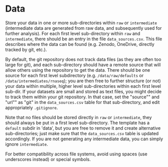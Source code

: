 # Data

Store your data in one or more sub-directories within `raw` or `intermediate` (intermediate data are generated
from raw data, and subsequently used for further analysis). For each first level sub-directory within `raw` and `intermediate`, there should be an entry in the file `data_sources.csv`. This file describes where the data can be found (e.g. Zenodo, OneDrive, directly tracked by git, etc.). 

By default, the git repository does not track data files (as they are often too large for git), and each sub-directory should have a remote source that will allow others using the repository to get the data. There should be one source for each first level subdirectory (e.g. `/data/raw/defaults` or `/data/intermediates/rnaseq`); you are then free to further structure (or not) your data within multiple, higher level sub-directories within each first level sub-dir. If your datasets are small and stored as text files, you might decide to track them within your git repository. In that case, set the "source"" and "url"" as "git" in the `data_sources.csv` table for that sub-directory, and edit appropriately `.gitignore`.

Note that no files should be stored directly in `raw` or `intermediate`, they should always be put in a first level sub-directory. The template has a `default` subdir in 'data', but you are free to remove it and create alternative sub-directories; just make sure that the `data_sources.csv` table is updated accordingly. If you are not generating any intermediate data, you can simply ignore `intermediate`.

For better compatibility across file systems, avoid using spaces (use underscores instead) or special symbols.
